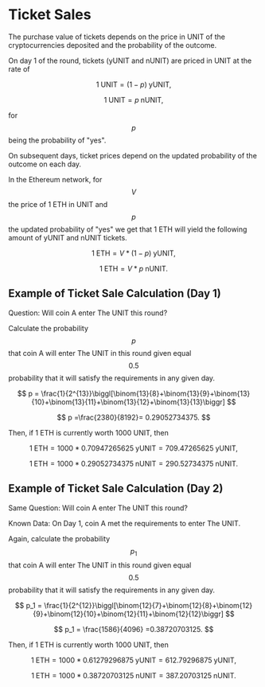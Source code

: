 # Ticket Sales

The purchase value of tickets depends on the price in UNIT of the cryptocurrencies deposited and the probability of the outcome.

On day 1 of the round, tickets (yUNIT and nUNIT) are priced in UNIT at the rate of&#x20;

$$
1 \;\textrm{UNIT}= (1-p) \;\textrm{yUNIT},
$$

$$
1 \;\textrm{UNIT}= p\;\textrm{nUNIT},
$$

for $$p$$ being the probability of "yes".

On subsequent days, ticket prices depend on the updated probability of the outcome on each day.&#x20;

In the Ethereum network, for $$V$$ the price of 1 ETH in UNIT and $$p$$ the updated probability of "yes" we get that 1 ETH will yield the following amount of yUNIT and nUNIT tickets.

$$
1 \;\textrm{ETH}= V * (1-p) \;\textrm{yUNIT},
$$

$$
1 \;\textrm{ETH}= V * p \;\textrm{nUNIT}.
$$

## Example of Ticket Sale Calculation (Day 1)

Question: Will coin A enter The UNIT this round?

Calculate the probability $$p$$ that coin A will enter The UNIT in this round given equal $$0.5$$ probability that it will satisfy the requirements in any given day.

$$
p = \frac{1}{2^{13}}\biggl[\binom{13}{8}+\binom{13}{9}+\binom{13}{10}+\binom{13}{11}+\binom{13}{12}+\binom{13}{13}\biggr]
$$

$$
p =\frac{2380}{8192}= 0.29052734375.
$$

Then, if 1 ETH is currently worth 1000 UNIT, then

$$
1 \;\textrm{ETH}= 1000*  0.70947265625\;\textrm{yUNIT}=709.47265625\;\textrm{yUNIT},
$$

$$
1 \;\textrm{ETH}= 1000 * 0.29052734375 \;\textrm{nUNIT} = 290.52734375\;\textrm{nUNIT}.
$$

## Example of Ticket Sale Calculation (Day 2)

Same Question: Will coin A enter The UNIT this round?

Known Data: On Day 1, coin A met the requirements to enter The UNIT.

Again, calculate the probability $$p_1$$ that coin A will enter The UNIT in this round given equal $$0.5$$ probability that it will satisfy the requirements in any given day.

$$
p_1 = \frac{1}{2^{12}}\biggl[\binom{12}{7}+\binom{12}{8}+\binom{12}{9}+\binom{12}{10}+\binom{12}{11}+\binom{12}{12}\biggr]
$$

$$
p_1 = \frac{1586}{4096} =0.38720703125.
$$

Then, if 1 ETH is currently worth 1000 UNIT, then

$$
1 \;\textrm{ETH}= 1000*  0.61279296875\;\textrm{yUNIT}=612.79296875\;\textrm{yUNIT},
$$

$$
1 \;\textrm{ETH}= 1000 * 0.38720703125 \;\textrm{nUNIT} = 387.20703125\;\textrm{nUNIT}.
$$
